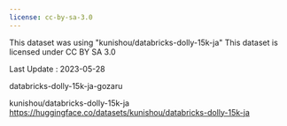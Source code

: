 ```yaml
---
license: cc-by-sa-3.0
---
```


This dataset was using "kunishou/databricks-dolly-15k-ja"
This dataset is licensed under CC BY SA 3.0

Last Update : 2023-05-28

databricks-dolly-15k-ja-gozaru

kunishou/databricks-dolly-15k-ja
https://huggingface.co/datasets/kunishou/databricks-dolly-15k-ja
